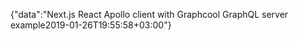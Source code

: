 {"data":"Next.js React Apollo client with Graphcool GraphQL server example2019-01-26T19:55:58+03:00"}
